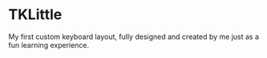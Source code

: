 # TKLittle
My first custom keyboard layout, fully designed and created by me just as a fun learning experience.
